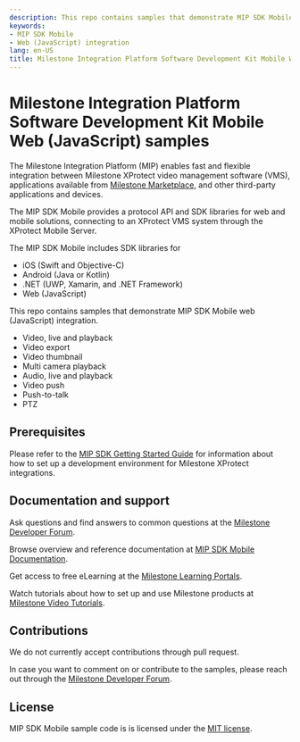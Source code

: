 ```yaml
---
description: This repo contains samples that demonstrate MIP SDK Mobile Mobile Web (JavaScript) integration.
keywords:
- MIP SDK Mobile
- Web (JavaScript) integration
lang: en-US
title: Milestone Integration Platform Software Development Kit Mobile Web (JavaScript) samples
---
```


# Milestone Integration Platform Software Development Kit Mobile Web (JavaScript) samples

The Milestone Integration Platform (MIP) enables fast and flexible integration between
Milestone XProtect video management software (VMS), applications available from
[Milestone Marketplace](<https://www.milestonesys.com/community/marketplace/>),
and other third-party applications and devices.

The MIP SDK Mobile provides a protocol API and SDK libraries for web and mobile solutions,
connecting to an XProtect VMS system through the XProtect Mobile Server.

The MIP SDK Mobile includes SDK libraries for

- iOS (Swift and Objective-C)
- Android (Java or Kotlin)
- .NET (UWP, Xamarin, and .NET Framework)
- Web (JavaScript)

This repo contains samples that demonstrate MIP SDK Mobile web (JavaScript) integration.

- Video, live and playback
- Video export
- Video thumbnail
- Multi camera playback
- Audio, live and playback
- Video push
- Push-to-talk
- PTZ

## Prerequisites

Please refer to the [MIP SDK Getting Started Guide](<https://content.milestonesys.com/l/299bb22321041592/>)
for information about how to set up a development environment for Milestone XProtect integrations.

## Documentation and support

Ask questions and find answers to common questions at the
[Milestone Developer Forum](<https://developer.milestonesys.com/>).

Browse overview and reference documentation at
[MIP SDK Mobile Documentation](<https://doc.developer.milestonesys.com/mipsdkmobile/>).

Get access to free eLearning at the
[Milestone Learning Portals](<https://www.milestonesys.com/solutions/services/learning-and-performance/>).

Watch tutorials about how to set up and use Milestone products at
[Milestone Video Tutorials](<https://www.milestonesys.com/support/self-service-and-support/video-tutorials/>).

## Contributions

We do not currently accept contributions through pull request.

In case you want to comment on or contribute to the samples, please reach out through
the [Milestone Developer Forum](<https://developer.milestonesys.com/>).

## License

MIP SDK Mobile sample code is is licensed under the [MIT license](<LICENSE.md>).
